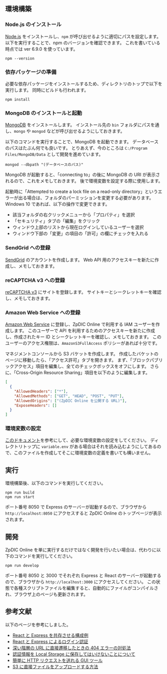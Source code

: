 ## 環境構築

### Node.js のインストール
[Node.js](https://nodejs.org/ja) をインストールし、`npm` が呼び出せるように適切にパスを設定します。
以下を実行することで、npm のバージョンを確認できます。
これを書いている時点では ver 6.9.0 を使っています。
```
npm --version
```

### 依存パッケージの準備
必要な依存パッケージをインストールするため、ディレクトリのトップで以下を実行します。
同時にビルドも行われます。
```
npm install
```

### MongoDB のインストールと起動
[MongoDB](https://www.mongodb.com/download-center) をインストールします。
インストール先の `bin` フォルダにパスを通し、`mongo` や `mongod` などが呼び出せるようにしておきます。

以下のコマンドを実行することで、MongoDB を起動できます。
データベースのパスはたぶん何でも良いです。
とりあえず、今のところは `C:/Program Files/MongoDB/Data` として開発を進めています。
```
mongod --dbpath "(データベースのパス)"
```
MongoDB が起動すると、「connecting to」の後に MongoDB の URI が表示されるので、これをメモしておきます。
後で環境変数を設定する際に使用します。

起動時に「Attempted to create a lock file on a read-only directory」というエラーが出る場合は、フォルダのパーミッションを変更する必要があります。
Windows 10 であれば、以下の操作で変更できます。

- 該当フォルダの右クリックメニューから「プロパティ」を選択
- 「セキュリティ」タブの「編集」をクリック
- ウィンドウ上部のリストから現在ログインしているユーザーを選択
- ウィンドウ下部の「変更」の項目の「許可」の欄にチェックを入れる

### SendGrid への登録
[SendGrid](https://sendgrid.kke.co.jp) のアカウントを作成します。
Web API 用のアクセスキーを新たに作成し、メモしておきます。

### reCAPTCHA v3 への登録
[reCAPTCHA v3](https://www.google.com/recaptcha) にサイトを登録します。
サイトキーとシークレットキーを確認し、メモしておきます。

### Amazon Web Service への登録
[Amazon Web Service](https://aws.amazon.com/jp) に登録し、ZpDIC Online で利用する IAM ユーザーを作成します。
このユーザーで API を利用するためのアクセスキーを新たに作成し、作成されたキー ID とシークレットキーを確認し、メモしておきます。
このユーザーのアクセス権限は、`AmazonS3FullAccess` ポリシーがあれば十分です。

マネジメントコンソールから S3 バケットを作成します。
作成したバケットのページに移動したら、「アクセス許可」タブを開きます。
まず、「ブロックパブリックアクセス」項目を編集し、全てのチェックボックスをオフにします。
さらに、「Cross-Origin Resource Sharing」項目を以下のように編集します。
```json
[
  {
    "AllowedHeaders": ["*"],
    "AllowedMethods": ["GET", "HEAD", "POST", "PUT"],
    "AllowedOrigins": ["(ZpDIC Online を公開する URL)"],
    "ExposeHeaders": []
  }
]
```

### 環境変数の設定
[このドキュメント](variable.md)を参考にして、必要な環境変数の設定をしてください。
ディレクトリトップに `variable.env` がある場合はそれを読み込むようにしてあるので、このファイルを作成してそこに環境変数の定義を書いても構いません。

## 実行
環境構築後、以下のコマンドを実行してください。
```
npm run build
npm run start
```
ポート番号 8050 で Express のサーバーが起動するので、ブラウザから `http://localhost:8050` にアクセスすると ZpDIC Online のトップページが表示されます。

## 開発
ZpDIC Online を単に実行するだけではなく開発を行いたい場合は、代わりに以下のコマンドを実行してください。
```
npm run develop
```
ポート番号 8050 と 3000 でそれぞれ Express と React のサーバーが起動するので、ブラウザから `http://localhost:3000` にアクセスしてください。
この状態で各種スクリプトファイルを編集すると、自動的にファイルがコンパイルされ、ブラウザ上のページも更新されます。

## 参考文献
以下のページを参考にしました。

- [React と Express を共存させる構成例](https://github.com/fractalliter/express-react-typescript)
- [React と Express によるログイン認証](https://weblion303.net/1215)
- [深い階層の URL に直接遷移したときの 404 エラーの対処法](https://github.com/webpack/webpack-dev-server/issues/978)
- [認証情報を Local Storage に保存してはいけないことについて](https://techracho.bpsinc.jp/hachi8833/2019_10_09/80851)
- [簡単に HTTP リクエストを送れる GUI ツール](https://www.postman.com)
- [S3 に直接ファイルをアップロードする方法](https://devcenter.heroku.com/articles/s3-upload-node)